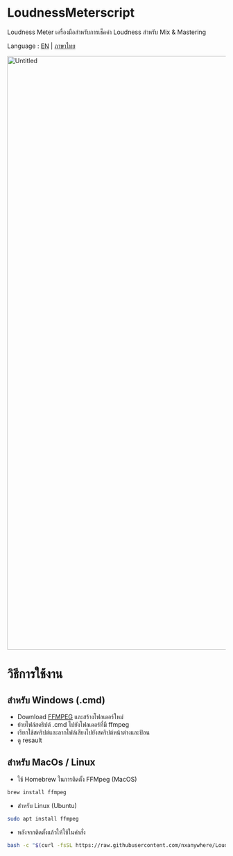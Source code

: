 # LoudnessMeterscript
Loudness Meter เครื่องมือสำหรับการเช็คค่า Loudness สำหรับ Mix & Mastering

Language : [EN](/readme.md) | [ภาษาไทย](/readme-th.md)

<img width="1368" alt="Untitled" src="https://user-images.githubusercontent.com/79404127/111377846-ba7e6880-86d3-11eb-9ebb-2dc1538afab4.png">

# วิธีการใช้งาน
## สำหรับ Windows (.cmd)
- Download [FFMPEG](https://github.com/BtbN/FFmpeg-Builds/releases) และสร้างโฟลเดอร์ใหม่
- ย้ายไฟล์สคริปต์ .cmd ไปยังโฟลเดอร์ที่มี ffmpeg
- เรียกใช้สคริปต์และลากไฟล์เสียงไปยังสคริปต์หน้าต่างและป้อน
- ดู resault

## สำหรับ MacOs / Linux
- ใช้ Homebrew ในการติดตั้ง FFMpeg (MacOS)
```sh
brew install ffmpeg
```
- สำหรับ Linux (Ubuntu) 
```sh
sudo apt install ffmpeg
```
- หลังจากติดตั้งแล้วให้ใช้ในคําสั่ง
```sh
bash -c "$(curl -fsSL https://raw.githubusercontent.com/nxanywhere/LoudnessMeterscript/main/loudnesschecker.sh)"
```

